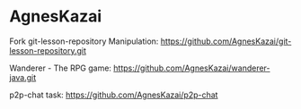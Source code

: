# AgnesKazai

Fork git-lesson-repository Manipulation:
https://github.com/AgnesKazai/git-lesson-repository.git

Wanderer - The RPG game:
https://github.com/AgnesKazai/wanderer-java.git


p2p-chat task:
https://github.com/AgnesKazai/p2p-chat